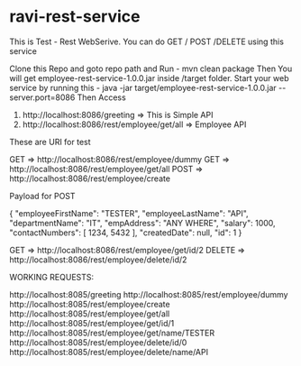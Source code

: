 # ravi-rest-service

This is Test - Rest WebSerive.
You can do GET / POST /DELETE using this service

Clone this Repo and goto repo path
and 
Run - mvn clean package
Then
You will get employee-rest-service-1.0.0.jar inside /target folder.
Start your web service by running this - java -jar target/employee-rest-service-1.0.0.jar --server.port=8086
Then Access 
1. http://localhost:8086/greeting => This is Simple API
2. http://localhost:8086/rest/employee/get/all => Employee API

These are URI for test

GET =>  http://localhost:8086/rest/employee/dummy
GET =>  http://localhost:8086/rest/employee/get/all
POST =>  http://localhost:8086/rest/employee/create

Payload for POST

{
    "employeeFirstName": "TESTER",
    "employeeLastName": "API",
    "departmentName": "IT",
    "empAddress": "ANY WHERE",
    "salary": 1000,
    "contactNumbers": [
        1234,
        5432
    ],
    "createdDate": null,
    "id": 1
}

GET =>  http://localhost:8086/rest/employee/get/id/2
DELETE =>  http://localhost:8086/rest/employee/delete/id/2



WORKING REQUESTS:
<P>
    
http://localhost:8085/greeting
http://localhost:8085/rest/employee/dummy
http://localhost:8085/rest/employee/create
http://localhost:8085/rest/employee/get/all
http://localhost:8085/rest/employee/get/id/1
http://localhost:8085/rest/employee/get/name/TESTER
http://localhost:8085/rest/employee/delete/id/0
http://localhost:8085/rest/employee/delete/name/API

</P>
